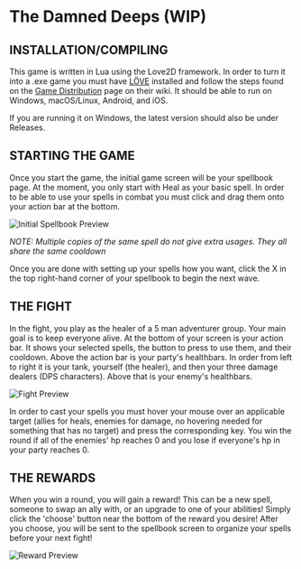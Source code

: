 # The Damned Deeps (WIP)

INSTALLATION/COMPILING
------------------

This game is written in Lua using the Love2D framework. In order to turn it into a .exe game you must have [LÖVE](https://love2d.org/) installed and follow the steps found on the [Game Distribution](https://love2d.org/wiki/Game_Distribution) page on their wiki.
It should be able to run on Windows, macOS/Linux, Android, and iOS.

If you are running it on Windows, the latest version should also be under Releases.


STARTING THE GAME
------------------------
Once you start the game, the initial game screen will be your spellbook page. At the moment, you only start with Heal as your basic spell. In order to be able to use your spells in combat you must click and drag them onto your action bar at the bottom.

![Initial Spellbook Preview](https://user-images.githubusercontent.com/75288346/213581892-a1bc3d83-0412-4e51-9f73-93150828aff6.png)

*NOTE: Multiple copies of the same spell do not give extra usages. They all share the same cooldown*

Once you are done with setting up your spells how you want, click the X in the top right-hand corner of your spellbook to begin the next wave.

THE FIGHT
------------------------
In the fight, you play as the healer of a 5 man adventurer group. Your main goal is to keep everyone alive. At the bottom of your screen is your action bar. It shows your selected spells, the button to press to use them, and their cooldown. Above the action bar is your party's healthbars. In order from left to right it is your tank, yourself (the healer), and then your three damage dealers (DPS characters). Above that is your enemy's healthbars.

![Fight Preview](https://user-images.githubusercontent.com/75288346/213583860-13631f64-b515-4754-86c5-3ab2bcea9164.png)

In order to cast your spells you must hover your mouse over an applicable target (allies for heals, enemies for damage, no hovering needed for something that has no target) and press the corresponding key. You win the round if all of the enemies' hp reaches 0 and you lose if everyone's hp in your party reaches 0.

THE REWARDS
-----------------------
When you win a round, you will gain a reward! This can be a new spell, someone to swap an ally with, or an upgrade to one of your abilities! Simply click the 'choose' button near the bottom of the reward you desire! After you choose, you will be sent to the spellbook screen to organize your spells before your next fight!

![Reward Preview](https://user-images.githubusercontent.com/75288346/213584412-2ad3b250-598b-4469-a086-e173e23200da.png)
